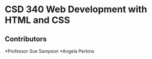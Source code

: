 # CSD 340 Web Development with HTML and CSS
## Contributors 
*Professor Sue Sampson
*Angela Perkins



